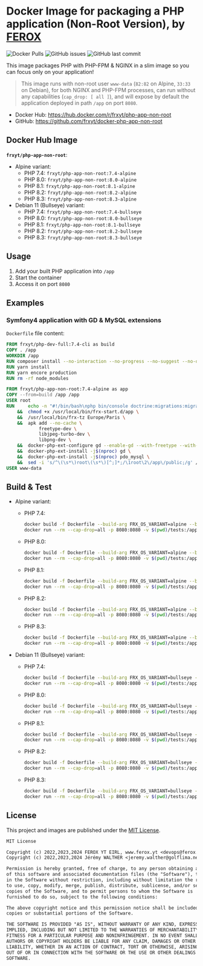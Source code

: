 # Docker Image for packaging a PHP application (Non-Root Version), by [FEROX](https://ferox.yt)

![Docker Pulls](https://img.shields.io/docker/pulls/frxyt/php-app-non-root.svg)
![GitHub issues](https://img.shields.io/github/issues/frxyt/docker-php-app-non-root.svg)
![GitHub last commit](https://img.shields.io/github/last-commit/frxyt/docker-php-app-non-root.svg)

This image packages PHP with PHP-FPM & NGINX in a slim image so you can focus only on your application!

> This image runs with non-root user `www-data` (`82:82` on Alpine, `33:33` on Debian), for both NGINX and PHP-FPM processes, can run without any capabilities (`cap_drop: [ all ]`), and will expose by default the application deployed in path `/app` on port `8080`.

* Docker Hub: <https://hub.docker.com/r/frxyt/php-app-non-root>
* GitHub: <https://github.com/frxyt/docker-php-app-non-root>

## Docker Hub Image

**`frxyt/php-app-non-root`**:

* Alpine variant:
  * PHP 7.4: `frxyt/php-app-non-root:7.4-alpine`
  * PHP 8.0: `frxyt/php-app-non-root:8.0-alpine`
  * PHP 8.1: `frxyt/php-app-non-root:8.1-alpine`
  * PHP 8.2: `frxyt/php-app-non-root:8.2-alpine`
  * PHP 8.3: `frxyt/php-app-non-root:8.3-alpine`
* Debian 11 (Bullseye) variant:
  * PHP 7.4: `frxyt/php-app-non-root:7.4-bullseye`
  * PHP 8.0: `frxyt/php-app-non-root:8.0-bullseye`
  * PHP 8.1: `frxyt/php-app-non-root:8.1-bullseye`
  * PHP 8.2: `frxyt/php-app-non-root:8.2-bullseye`
  * PHP 8.3: `frxyt/php-app-non-root:8.3-bullseye`

## Usage

1. Add your built PHP application into `/app`
1. Start the container
1. Access it on port `8080`

## Examples

### Symfony4 application with GD & MySQL extensions

`Dockerfile` file content:

```Dockerfile
FROM frxyt/php-dev-full:7.4-cli as build
COPY . /app
WORKDIR /app
RUN composer install --no-interaction --no-progress --no-suggest --no-dev --optimize-autoloader
RUN yarn install
RUN yarn encore production
RUN rm -rf node_modules

FROM frxyt/php-app-non-root:7.4-alpine as app
COPY --from=build /app /app
USER root
RUN     echo -n "#!/bin/bash\nphp bin/console doctrine:migrations:migrate -n" > /usr/local/bin/frx-start.d/app \
    &&  chmod +x /usr/local/bin/frx-start.d/app \
    &&  /usr/local/bin/frx-tz Europe/Paris \
    &&  apk add --no-cache \
            freetype-dev \
            libjpeg-turbo-dev \
            libpng-dev \
    &&  docker-php-ext-configure gd --enable-gd --with-freetype --with-jpeg \
    &&  docker-php-ext-install -j$(nproc) gd \
    &&  docker-php-ext-install -j$(nproc) pdo_mysql \
    &&  sed -i 's/^\(\s*\)root\(\s*\)[^;]*;/\1root\2\/app\/public;/g' /etc/nginx/conf.d/default.conf
USER www-data
```

## Build & Test

* Alpine variant:

  * PHP 7.4:
  
    ```sh
    docker build -f Dockerfile --build-arg FRX_OS_VARIANT=alpine --build-arg FRX_PHP_VERSION=7.4 -t frxyt/php-app-non-root:7.4-alpine .
    docker run --rm --cap-drop=all -p 8080:8080 -v $(pwd)/tests:/app:ro frxyt/php-app-non-root:7.4-alpine
    ```

  * PHP 8.0:
  
    ```sh
    docker build -f Dockerfile --build-arg FRX_OS_VARIANT=alpine --build-arg FRX_PHP_VERSION=8.0 -t frxyt/php-app-non-root:8.0-alpine .
    docker run --rm --cap-drop=all -p 8080:8080 -v $(pwd)/tests:/app:ro frxyt/php-app-non-root:8.0-alpine
    ```

  * PHP 8.1:
  
    ```sh
    docker build -f Dockerfile --build-arg FRX_OS_VARIANT=alpine --build-arg FRX_PHP_VERSION=8.1 -t frxyt/php-app-non-root:8.1-alpine .
    docker run --rm --cap-drop=all -p 8080:8080 -v $(pwd)/tests:/app:ro frxyt/php-app-non-root:8.1-alpine
    ```

  * PHP 8.2:
  
    ```sh
    docker build -f Dockerfile --build-arg FRX_OS_VARIANT=alpine --build-arg FRX_PHP_VERSION=8.2 -t frxyt/php-app-non-root:8.2-alpine .
    docker run --rm --cap-drop=all -p 8080:8080 -v $(pwd)/tests:/app:ro frxyt/php-app-non-root:8.2-alpine
    ```

  * PHP 8.3:
  
    ```sh
    docker build -f Dockerfile --build-arg FRX_OS_VARIANT=alpine --build-arg FRX_PHP_VERSION=8.3 -t frxyt/php-app-non-root:8.3-alpine .
    docker run --rm --cap-drop=all -p 8080:8080 -v $(pwd)/tests:/app:ro frxyt/php-app-non-root:8.3-alpine
    ```

* Debian 11 (Bullseye) variant:

  * PHP 7.4:
  
    ```sh
    docker build -f Dockerfile --build-arg FRX_OS_VARIANT=bullseye --build-arg FRX_PHP_VERSION=7.4 -t frxyt/php-app-non-root:7.4-bullseye .
    docker run --rm --cap-drop=all -p 8080:8080 -v $(pwd)/tests:/app:ro frxyt/php-app-non-root:7.4-bullseye
    ```

  * PHP 8.0:
  
    ```sh
    docker build -f Dockerfile --build-arg FRX_OS_VARIANT=bullseye --build-arg FRX_PHP_VERSION=8.0 -t frxyt/php-app-non-root:8.0-bullseye .
    docker run --rm --cap-drop=all -p 8080:8080 -v $(pwd)/tests:/app:ro frxyt/php-app-non-root:8.0-bullseye
    ```

  * PHP 8.1:
  
    ```sh
    docker build -f Dockerfile --build-arg FRX_OS_VARIANT=bullseye --build-arg FRX_PHP_VERSION=8.1 -t frxyt/php-app-non-root:8.1-bullseye .
    docker run --rm --cap-drop=all -p 8080:8080 -v $(pwd)/tests:/app:ro frxyt/php-app-non-root:8.1-bullseye
    ```

  * PHP 8.2:
  
    ```sh
    docker build -f Dockerfile --build-arg FRX_OS_VARIANT=bullseye --build-arg FRX_PHP_VERSION=8.2 -t frxyt/php-app-non-root:8.2-bullseye .
    docker run --rm --cap-drop=all -p 8080:8080 -v $(pwd)/tests:/app:ro frxyt/php-app-non-root:8.2-bullseye
    ```

  * PHP 8.3:
  
    ```sh
    docker build -f Dockerfile --build-arg FRX_OS_VARIANT=bullseye --build-arg FRX_PHP_VERSION=8.3 -t frxyt/php-app-non-root:8.3-bullseye .
    docker run --rm --cap-drop=all -p 8080:8080 -v $(pwd)/tests:/app:ro frxyt/php-app-non-root:8.3-bullseye
    ```

## License

This project and images are published under the [MIT License](LICENSE).

```txt
MIT License

Copyright (c) 2022,2023,2024 FEROX YT EIRL, www.ferox.yt <devops@ferox.yt>
Copyright (c) 2022,2023,2024 Jérémy WALTHER <jeremy.walther@golflima.net>

Permission is hereby granted, free of charge, to any person obtaining a copy
of this software and associated documentation files (the "Software"), to deal
in the Software without restriction, including without limitation the rights
to use, copy, modify, merge, publish, distribute, sublicense, and/or sell
copies of the Software, and to permit persons to whom the Software is
furnished to do so, subject to the following conditions:

The above copyright notice and this permission notice shall be included in all
copies or substantial portions of the Software.

THE SOFTWARE IS PROVIDED "AS IS", WITHOUT WARRANTY OF ANY KIND, EXPRESS OR
IMPLIED, INCLUDING BUT NOT LIMITED TO THE WARRANTIES OF MERCHANTABILITY,
FITNESS FOR A PARTICULAR PURPOSE AND NONINFRINGEMENT. IN NO EVENT SHALL THE
AUTHORS OR COPYRIGHT HOLDERS BE LIABLE FOR ANY CLAIM, DAMAGES OR OTHER
LIABILITY, WHETHER IN AN ACTION OF CONTRACT, TORT OR OTHERWISE, ARISING FROM,
OUT OF OR IN CONNECTION WITH THE SOFTWARE OR THE USE OR OTHER DEALINGS IN THE
SOFTWARE.
```
